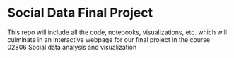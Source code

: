 # Social Data Final Project
This repo will include all the code, notebooks, visualizations, etc. which will culminate in an interactive webpage for our final project in the course 02806 Social data analysis and visualization
